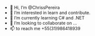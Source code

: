 - 👋 Hi, I’m @ChrissPereira
- 👀 I’m interested in learn and contribute.
- 🌱 I’m currently learning C# and .NET
- 💞️ I’m looking to collaborate on ...
- 📫 to reach me +55(31)986418939

<!---
ChrissPereira/ChrissPereira is a ✨ special ✨ repository because its `README.md` (this file) appears on your GitHub profile.
You can click the Preview link to take a look at your changes.
--->

